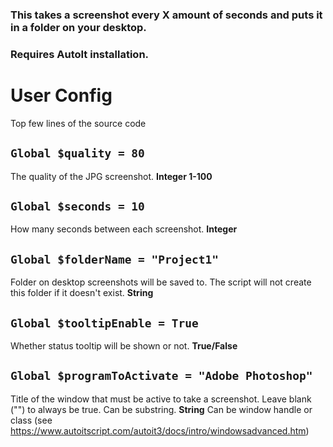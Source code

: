 ### This takes a screenshot every X amount of seconds and puts it in a folder on your desktop. 
### Requires AutoIt installation.
# User Config
Top few lines of the source code

## `Global $quality = 80`
The quality of the JPG screenshot. **Integer 1-100**


## `Global $seconds = 10`
How many seconds between each screenshot. **Integer**


## `Global $folderName = "Project1"`
Folder on desktop screenshots will be saved to. The script will not create this folder if it doesn't exist. **String**


## `Global $tooltipEnable = True`
Whether status tooltip will be shown or not. **True/False**


## `Global $programToActivate = "Adobe Photoshop"`
Title of the window that must be active to take a screenshot. Leave blank ("") to always be true. Can be substring. **String**
Can be window handle or class (see https://www.autoitscript.com/autoit3/docs/intro/windowsadvanced.htm)
